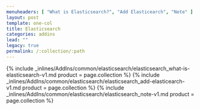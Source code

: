 ```yaml
---
menuheaders: [ "What is Elasticsearch?", "Add Elasticearch", "Note" ]
layout: post
template: one-col
title: Elasticsearch
categories: addins
lead: ""
legacy: true
permalink: /:collection/:path
---
```





<a href="#what-is-elasticsearch"></a>{% include _inlines/AddIns/common/elasticsearch/elasticsearch_what-is-elasticsearch-v1.md  product = page.collection %}
<a href="#add-elasticearch"></a>{% include _inlines/AddIns/common/elasticsearch/elasticsearch_add-elasticearch-v1.md  product = page.collection %}
<a href="#note"></a>{% include _inlines/AddIns/common/elasticsearch/elasticsearch_note-v1.md  product = page.collection %}
